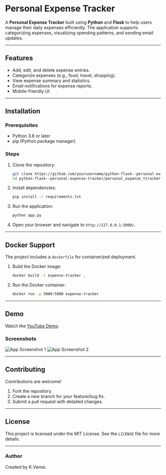 # Personal Expense Tracker

A **Personal Expense Tracker** built using **Python** and **Flask** to help users manage their daily expenses efficiently. The application supports categorizing expenses, visualizing spending patterns, and sending email updates.

---

## Features

- Add, edit, and delete expense entries.
- Categorize expenses (e.g., food, travel, shopping).
- View expense summary and statistics.
- Email notifications for expense reports.
- Mobile-friendly UI.

---

## Installation

### Prerequisites
- Python 3.8 or later
- pip (Python package manager)

### Steps
1. Clone the repository:
    ```bash
    git clone https://github.com/yourusername/python-flask--personal-expense-tracker.git
    cd python-flask--personal-expense-tracker/personal_expense_ttracker
    ```
2. Install dependencies:
    ```bash
    pip install -r requirements.txt
    ```
3. Run the application:
    ```bash
    python app.py
    ```
4. Open your browser and navigate to `http://127.0.0.1:5000/`.

---

## Docker Support

The project includes a `dockerfile` for containerized deployment.

1. Build the Docker image:
    ```bash
    docker build -t expense-tracker .
    ```
2. Run the Docker container:
    ```bash
    docker run -p 5000:5000 expense-tracker
    ```

---

## Demo

Watch the [YouTube Demo](https://youtu.be/61TvtkJZBZc).

### Screenshots

![App Screenshot 1](https://github.com/user-attachments/assets/4991cd08-8102-4d3e-b0df-058d9b50aee5)
![App Screenshot 2](https://github.com/user-attachments/assets/837c707c-13a5-4463-9c42-1ce24e86487d)

---

## Contributing

Contributions are welcome!

1. Fork the repository.
2. Create a new branch for your feature/bug fix.
3. Submit a pull request with detailed changes.

---

## License

This project is licensed under the MIT License. See the `LICENSE` file for more details.

---

### Author

Created by K.Vamsi.
